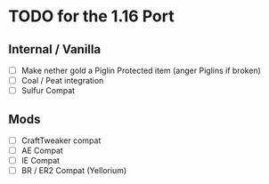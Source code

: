 # TODO for the 1.16 Port

## Internal / Vanilla

- [ ] Make nether gold a Piglin Protected item (anger Piglins if broken)
- [ ] Coal / Peat integration
- [ ] Sulfur Compat

## Mods

- [ ] CraftTweaker compat
- [ ] AE Compat
- [ ] IE Compat
- [ ] BR / ER2 Compat (Yellorium)